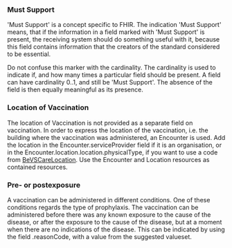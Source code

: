 ### Must Support
'Must Support' is a concept specific to FHIR. The indication 'Must Support' means, that if the information in a field marked with 'Must Support' is present, the receiving system should do something useful with it, because this field contains information that the creators of the standard considered to be essential.

Do not confuse this marker with the cardinality. The cardinality is used to indicate if, and how many times a particular field should be present. A field can have cardinality 0..1, and still be 'Must Support'. The absence of the field is then equally meaningful as its presence.

### Location of Vaccination
The location of Vaccination is not provided as a separate field on vaccination. In order to express the location of the vaccination, i.e. the building where the vaccination was administered, an Encounter is used. Add the location in the Encounter.serviceProvider field if it is an organisation, or in the Encounter.location.location.physicalType, if you want to use a code from [BeVSCareLocation](./ValueSet-be-vs-care-location.html). Use the Encounter and Location resources as contained resources.

### Pre- or postexposure
A vaccination can be administered in different conditions. One of these conditions regards the type of prophylaxis. The vaccination can be administered before there was any known exposure to the cause of the disease, or after the exposure to the cause of the disease, but at a moment when there are no indications of the disease. This can be indicated by using the field .reasonCode, with a value from the suggested valueset.
